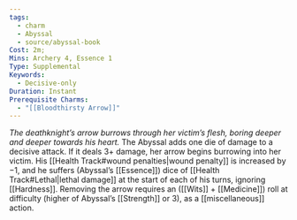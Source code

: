 ```yaml
---
tags:
  - charm
  - Abyssal
  - source/abyssal-book
Cost: 2m; 
Mins: Archery 4, Essence 1
Type: Supplemental
Keywords:
  - Decisive-only
Duration: Instant
Prerequisite Charms:
  - "[[Bloodthirsty Arrow]]"
---
```

*The deathknight’s arrow burrows through her victim’s flesh, boring deeper and deeper towards his heart.*
The Abyssal adds one die of damage to a decisive attack. If it deals 3+ damage, her arrow begins burrowing into her victim. His [[Health Track#wound penalties|wound penalty]] is increased by −1, and he suffers (Abyssal’s [[Essence]]) dice of [[Health Track#Lethal|lethal damage]] at the start of each of his turns, ignoring [[Hardness]].
Removing the arrow requires an ([[Wits]] + [[Medicine]]) roll at difficulty (higher of Abyssal’s [[Strength]] or 3), as a [[miscellaneous]] action.